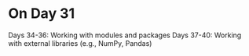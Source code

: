 # On Day 31

Days 34-36: Working with modules and packages
Days 37-40: Working with external libraries (e.g., NumPy, Pandas)

